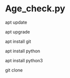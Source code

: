 # Age_check.py

apt update

apt upgrade

apt install git

apt install python

apt install python3

git clone
